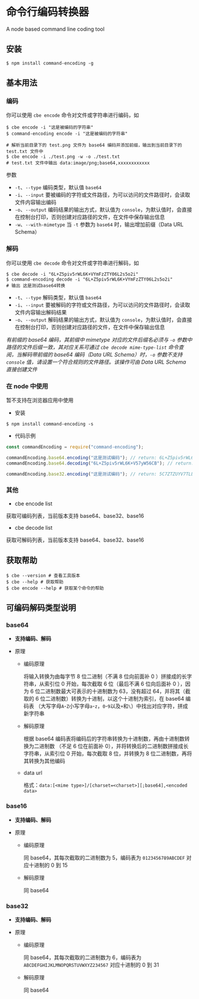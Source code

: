# 命令行编码转换器

A node based command line coding tool

## 安装

```shell
$ npm install command-encoding -g
```

## 基本用法

### 编码

你可以使用 `cbe encode` 命令对文件或字符串进行编码，如

```shell
$ cbe encode -i "这是被编码的字符串"
$ command-encoding encode -i "这是被编码的字符串"
```

```shell
# 解析当前目录下的 test.png 文件为 base64 编码并添加前缀，输出到当前目录下的 test.txt 文件中
$ cbe encode -i ./test.png -w -o ./test.txt
# test.txt 文件中输出 data:image/png;base64,xxxxxxxxxxxx
```

参数

- `-t`、`--type` 编码类型，默认值 `base64`
- `-i`、`--input` 要被编码的字符或文件路径，为可以访问的文件路径时，会读取文件内容输出编码
- `-o`、`--output` 编码结果的输出方式，默认值为 `console`，为默认值时，会直接在控制台打印，否则创建对应路径的文件，在文件中保存输出信息
- `-w`、`--with-mimetype` 当 `-t` 参数为 `base64` 时，输出增加前缀（Data URL Schema）

### 解码

你可以使用 `cbe decode` 命令对文件或字符串进行解码，如

```shell
$ cbe decode -i "6L+Z5piv5rWL6K+VYmFzZTY06L2s5o2i"
$ command-encoding decode -i "6L+Z5piv5rWL6K+VYmFzZTY06L2s5o2i"
# 输出 这是测试base64转换
```

- `-t`、`--type` 解码类型，默认值 `base64`
- `-i`、`--input` 要被解码的字符或文件路径，为可以访问的文件路径时，会读取文件内容输出解码结果
- `-o`、`--output` 解码结果的输出方式，默认值为 `console`，为默认值时，会直接在控制台打印，否则创建对应路径的文件，在文件中保存输出信息

*有前缀的 base64 编码，其前缀中 mimetype 对应的文件后缀名必须与 `-o` 参数中路径的文件后缀一致，其对应关系可通过 `cbe decode mime-type-list` 命令查阅，当解码带前缀的 base64 编码（Data URL Schema）时，`-o` 参数不支持 `console` 值，请设置一个符合规则的文件路径。该操作可由 Data URL Schema 直接创建文件*

### 在 node 中使用

暂不支持在浏览器应用中使用

- 安装

```shell
$ npm install command-encoding -s
```

- 代码示例

```js
const commandEncoding = require("command-encoding");

commandEncoding.base64.encoding("这是测试编码"); // return: 6L+Z5piv5rWL6K+V57yW56CB
commandEncoding.base64.decoding("6L+Z5piv5rWL6K+V57yW56CB"); // return: Buffer<xxxx>

commandEncoding.base32.encoding("这是测试编码"); // return: 5C7ZTZUYV7TLLC7IV6K6PPEW46QIC
```

### 其他

- cbe encode list

获取可编码列表，当前版本支持 base64、base32、base16

- cbe decode list

获取可解码列表，当前版本支持 base64、base32、base16

## 获取帮助

```shell
$ cbe --version # 查看工具版本
$ cbe --help # 获取帮助
$ cbe encode --help # 获取某个命令的帮助
```

## 可编码解码类型说明

### base64

+ **支持编码、解码**

+ 原理

  + 编码原理

    将输入转换为由每字节 8 位二进制（不满 8 位向前面补 0 ）拼接成的长字符串，从索引位 0 开始，每次截取 6 位（最后不满 6 位向后面补 0 ），因为 6 位二进制数最大可表示的十进制数为 63，没有超过 64，并将其（截取的 6 位二进制数）转换为十进制，以这个十进制为索引，在 base64 编码表 （大写字母`A`-`Z`小写字母`a`-`z`，`0`-`9`以及`+`和`\`）中找出对应字符，拼成新字符串

  + 解码原理

    根据 base64 编码表将编码后的字符串转换为十进制数，再由十进制数转换为二进制数 （不足 6 位在前面补 0），并将转换后的二进制数拼接成长字符串，从索引位 0 开始，每次截取 8 位，并转换为 8 位二进制数，再将其转换为其他编码

  + data url 

    格式：`data:[<mime type>]/[charset=<charset>][;base64],<encoded data>`

### base16

+ **支持编码、解码**

+ 原理

  + 编码原理

    同 base64，其每次截取的二进制数为 5，编码表为 `0123456789ABCDEF` 对应十进制的 0 到 15

  + 解码原理

    同 base64

### base32

+ **支持编码、解码**

+ 原理

  + 编码原理

    同 base64，其每次截取的二进制数为 6，编码表为 `ABCDEFGHIJKLMNOPQRSTUVWXYZ234567` 对应十进制的 0 到 31

  + 解码原理

    同 base64

